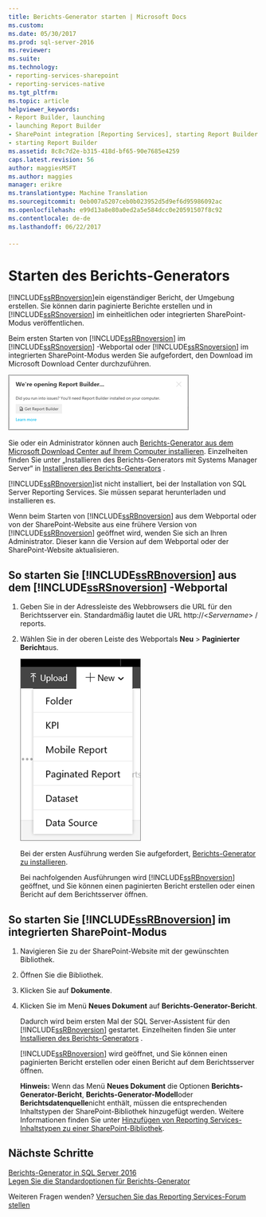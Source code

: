 ```yaml
---
title: Berichts-Generator starten | Microsoft Docs
ms.custom: 
ms.date: 05/30/2017
ms.prod: sql-server-2016
ms.reviewer: 
ms.suite: 
ms.technology:
- reporting-services-sharepoint
- reporting-services-native
ms.tgt_pltfrm: 
ms.topic: article
helpviewer_keywords:
- Report Builder, launching
- launching Report Builder
- SharePoint integration [Reporting Services], starting Report Builder
- starting Report Builder
ms.assetid: 8c8c7d2e-b315-418d-bf65-90e7685e4259
caps.latest.revision: 56
author: maggiesMSFT
ms.author: maggies
manager: erikre
ms.translationtype: Machine Translation
ms.sourcegitcommit: 0eb007a5207ceb0b023952d5d9ef6d95986092ac
ms.openlocfilehash: e99d13a8e80a0ed2a5e584dcc0e20591507f8c92
ms.contentlocale: de-de
ms.lasthandoff: 06/22/2017

---
```


# <a name="start-report-builder"></a>Starten des Berichts-Generators

[!INCLUDE[ssRBnoversion](../../includes/ssrbnoversion-md.md)]ein eigenständiger Bericht, der Umgebung erstellen. Sie können darin paginierte Berichte erstellen und in [!INCLUDE[ssRSnoversion](../../includes/ssrsnoversion-md.md)] im einheitlichen oder integrierten SharePoint-Modus veröffentlichen.  
  
 Beim ersten Starten von [!INCLUDE[ssRBnoversion](../../includes/ssrbnoversion-md.md)] im [!INCLUDE[ssRSnoversion](../../includes/ssrsnoversion-md.md)] -Webportal oder [!INCLUDE[ssRSnoversion](../../includes/ssrsnoversion-md.md)] im integrierten SharePoint-Modus werden Sie aufgefordert, den Download im Microsoft Download Center durchzuführen. 
 
![report-builder-get-report-builder](../../reporting-services/report-builder/media/report-builder-get-report-builder.png) 
 
 Sie oder ein Administrator können auch [Berichts-Generator aus dem Microsoft Download Center auf Ihrem Computer installieren](http://go.microsoft.com/fwlink/?LinkID=219138). Einzelheiten finden Sie unter „Installieren des Berichts-Generators mit Systems Manager Server“ in [Installieren des Berichts-Generators](../../reporting-services/install-windows/install-report-builder.md) .
 
 [!INCLUDE[ssRBnoversion](../../includes/ssrbnoversion-md.md)]ist nicht installiert, bei der Installation von SQL Server Reporting Services. Sie müssen separat herunterladen und installieren es.  
  
 Wenn beim Starten von [!INCLUDE[ssRBnoversion](../../includes/ssrbnoversion-md.md)] aus dem Webportal oder von der SharePoint-Website aus eine frühere Version von [!INCLUDE[ssRBnoversion](../../includes/ssrbnoversion-md.md)] geöffnet wird, wenden Sie sich an Ihren Administrator. Dieser kann die Version auf dem Webportal oder der SharePoint-Website aktualisieren.  
  
## <a name="to-start-includessrbnoversionincludesssrbnoversion-mdmd-from-the-includessrsnoversionincludesssrsnoversion-mdmd-web-portal"></a>So starten Sie [!INCLUDE[ssRBnoversion](../../includes/ssrbnoversion-md.md)] aus dem [!INCLUDE[ssRSnoversion](../../includes/ssrsnoversion-md.md)] -Webportal  
  
1.  Geben Sie in der Adressleiste des Webbrowsers die URL für den Berichtsserver ein. Standardmäßig lautet die URL http://\<*Servername*> / reports.  
  
2.  Wählen Sie in der oberen Leiste des Webportals **Neu** > **Paginierter Bericht**aus.  
  
     ![PBI_SSMRP_NewMenu](../../reporting-services/mobile-reports/media/pbi-ssmrp-newmenu.png "PBI_SSMRP_NewMenu")  
  
     Bei der ersten Ausführung werden Sie aufgefordert, [Berichts-Generator zu installieren](../../reporting-services/install-windows/install-report-builder.md). 
  
     Bei nachfolgenden Ausführungen wird [!INCLUDE[ssRBnoversion](../../includes/ssrbnoversion-md.md)] geöffnet, und Sie können einen paginierten Bericht erstellen oder einen Bericht auf dem Berichtsserver öffnen.  
  
## <a name="to-start-includessrbnoversionincludesssrbnoversion-mdmd-in-sharepoint-integrated-mode"></a>So starten Sie [!INCLUDE[ssRBnoversion](../../includes/ssrbnoversion-md.md)] im integrierten SharePoint-Modus  
  
1.  Navigieren Sie zu der SharePoint-Website mit der gewünschten Bibliothek.  
  
2.  Öffnen Sie die Bibliothek.  
  
3.  Klicken Sie auf **Dokumente**.  
  
4.  Klicken Sie im Menü **Neues Dokument** auf **Berichts-Generator-Bericht**.  
  
     Dadurch wird beim ersten Mal der SQL Server-Assistent für den [!INCLUDE[ssRBnoversion](../../includes/ssrbnoversion-md.md)] gestartet. Einzelheiten finden Sie unter [Installieren des Berichts-Generators](../../reporting-services/install-windows/install-report-builder.md) .  
  
     [!INCLUDE[ssRBnoversion](../../includes/ssrbnoversion-md.md)] wird geöffnet, und Sie können einen paginierten Bericht erstellen oder einen Bericht auf dem Berichtsserver öffnen.  
  
     **Hinweis:** Wenn das Menü **Neues Dokument** die Optionen **Berichts-Generator-Bericht**, **Berichts-Generator-Modell**oder **Berichtsdatenquelle**nicht enthält, müssen die entsprechenden Inhaltstypen der SharePoint-Bibliothek hinzugefügt werden. Weitere Informationen finden Sie unter [Hinzufügen von Reporting Services-Inhaltstypen zu einer SharePoint-Bibliothek](../../reporting-services/report-server-sharepoint/add-reporting-services-content-types-to-a-sharepoint-library.md).  

## <a name="next-steps"></a>Nächste Schritte

[Berichts-Generator in SQL Server 2016](../../reporting-services/report-builder/report-builder-in-sql-server-2016.md)   
[Legen Sie die Standardoptionen für Berichts-Generator](../../reporting-services/report-builder/set-default-options-for-report-builder.md)  

Weiteren Fragen wenden? [Versuchen Sie das Reporting Services-Forum stellen](http://go.microsoft.com/fwlink/?LinkId=620231)

